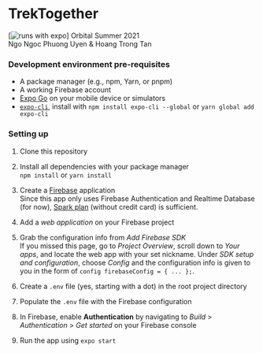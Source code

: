 # TrekTogether
[![runs with expo](https://img.shields.io/badge/Runs%20with%20Expo-4630EB.svg?style=flat&logo=EXPO&labelColor=f3f3f3&logoColor=000)]
Orbital Summer 2021  
Ngo Ngoc Phuong Uyen &amp; Hoang Trong Tan

### Development environment pre-requisites
- A package manager (e.g., npm, Yarn, or pnpm)
- A working Firebase account
- [Expo Go](https://expo.io/tools#client) on your mobile device or simulators
- [`expo-cli`](https://expo.io/tools#cli), install with `npm install expo-cli --global` or `yarn global add expo-cli`

### Setting up
1. Clone this repository  

2. Install all dependencies with your package manager  
`npm install` or `yarn install`

3. Create a [Firebase](https://firebase.google.com) application  
Since this app only uses Firebase Authentication and Realtime Database (for now), [Spark plan](https://firebase.google.com/pricing) (without credit card) is sufficient.

4. Add a _web application_ on your Firebase project  

5. Grab the configuration info from _Add Firebase SDK_  
If you missed this page, go to _Project Overview_, scroll down to _Your apps_, and locate the web app with your set nickname. Under _SDK setup and configuration_, choose _Config_ and the configuration info is given to you in the form of `config firebaseConfig = { ... };`.

6. Create a `.env` file (yes, starting with a dot) in the root project directory

7. Populate the `.env` file with the Firebase configuration

8. In Firebase, enable **Authentication** by navigating to _Build_ > _Authentication_ > _Get started_ on your Firebase console

9. Run the app using `expo start`